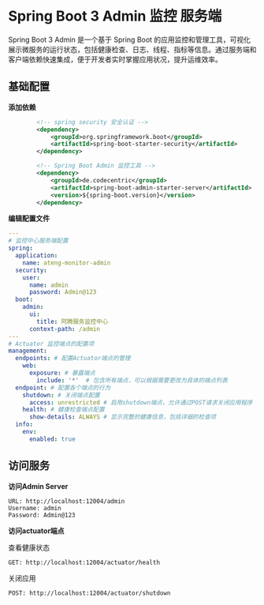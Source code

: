 # Spring Boot 3 Admin 监控 服务端

Spring Boot 3 Admin 是一个基于 Spring Boot 的应用监控和管理工具，可视化展示微服务的运行状态，包括健康检查、日志、线程、指标等信息。通过服务端和客户端依赖快速集成，便于开发者实时掌握应用状况，提升运维效率。



## 基础配置

**添加依赖**

```xml
        <!-- spring security 安全认证 -->
        <dependency>
            <groupId>org.springframework.boot</groupId>
            <artifactId>spring-boot-starter-security</artifactId>
        </dependency>

        <!-- Spring Boot Admin 监控工具 -->
        <dependency>
            <groupId>de.codecentric</groupId>
            <artifactId>spring-boot-admin-starter-server</artifactId>
            <version>${spring-boot.version}</version>
        </dependency>
```

**编辑配置文件**

```yaml
---
# 监控中心服务端配置
spring:
  application:
    name: ateng-monitor-admin
  security:
    user:
      name: admin
      password: Admin@123
  boot:
    admin:
      ui:
        title: 阿腾服务监控中心
      context-path: /admin
---
# Actuator 监控端点的配置项
management:
  endpoints: # 配置Actuator端点的管理
    web:
      exposure: # 暴露端点
        include: '*'  # 包含所有端点，可以根据需要更改为具体的端点列表
  endpoint: # 配置各个端点的行为
    shutdown: # 关闭端点配置
      access: unrestricted # 启用shutdown端点，允许通过POST请求关闭应用程序
    health: # 健康检查端点配置
      show-details: ALWAYS # 显示完整的健康信息，包括详细的检查项
  info:
    env:
      enabled: true
```



## 访问服务

**访问Admin Server**

```
URL: http://localhost:12004/admin
Username: admin
Password: Admin@123
```

**访问actuator端点**

查看健康状态

```
GET: http://localhost:12004/actuator/health
```

关闭应用

```
POST: http://localhost:12004/actuator/shutdown
```

